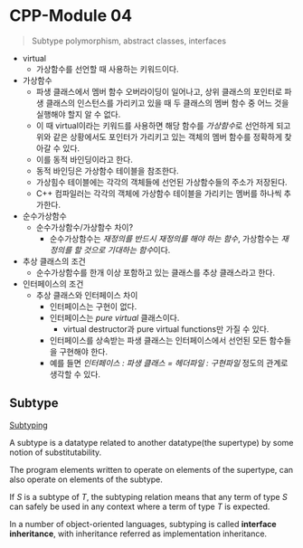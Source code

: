 # CPP-Module 04
> Subtype polymorphism, abstract classes, interfaces

- virtual
  - 가상함수를 선언할 때 사용하는 키워드이다.
- 가상함수
  - 파생 클래스에서 멤버 함수 오버라이딩이 일어나고, 상위 클래스의 포인터로 파생 클래스의 인스턴스를 가리키고 있을 때 두 클래스의 멤버 함수 중 어느 것을 실행해야 할지 알 수 없다.
  - 이 때 virtual이라는 키워드를 사용하면 해당 함수를 *가상함수*로 선언하게 되고 위와 같은 상황에서도 포인터가 가리키고 있는 객체의 멤버 함수를 정확하게 찾아갈 수 있다.
  - 이를 동적 바인딩이라고 한다.
  - 동적 바인딩은 가상함수 테이블을 참조한다.
  - 가상힘수 테이블에는 각각의 객체들에 선언된 가상함수들의 주소가 저장된다.
  - C++ 컴파일러는 각각의 객체에 가상함수 테이블을 가리키는 멤버를 하나씩 추가한다.
- 순수가상함수
  - 순수가상함수/가상함수 차이?
    - 순수가상함수는 *재정의를 반드시 재정의를 해야  하는 함수*, 가상함수는 *재정의를 할 것으로 기대하는 함수*이다.
- 추상 클래스의 조건
  - 순수가상함수를 한개 이상 포함하고 있는 클래스를 추상 클래스라고 한다.
- 인터페이스의 조건
  - 추상 클래스와 인터페이스 차이
    - 인터페이스는 구현이 없다.
    - 인터페이스는 *pure virtual* 클래스이다.
	  - virtual destructor과 pure virtual functions만 가질 수 있다.
    - 인터페이스를 상속받는 파생 클래스는 인터페이스에서 선언된 모든 함수들을 구현해야 한다.
    - 예를 들면 *인터페이스 : 파생 클래스 = 헤더파일 : 구현파일* 정도의 관계로 생각할 수 있다.

## Subtype

[Subtyping](https://en.wikipedia.org/wiki/Subtyping)

A subtype is a datatype related to another datatype(the supertype) by some notion of substitutability.

The program elements written to operate on elements of the supertype, can also operate on elements of the subtype.

If *S* is a subtype of *T*, the subtyping relation means that any term of type *S* can safely be used in any context where a term of type *T* is expected.

In a number of object-oriented languages, subtyping is called **interface inheritance**, with inheritance referred as implementation inheritance.
